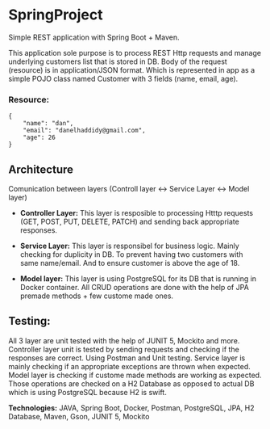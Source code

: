 # SpringProject

Simple REST application with Spring Boot + Maven. 

This application sole purpose is to process REST Http requests and manage underlying customers list that is stored in DB.
Body of the request (resource) is in application/JSON format. Which is represented in app as a simple POJO class named Customer with 3 fields (name, email, age).

### Resource:
```
{
    "name": "dan",
    "email": "danelhaddidy@gmail.com",
    "age": 26
}
```
## Architecture

Comunication between layers
(Controll layer <-> Service Layer <-> Model layer)

* **Controller Layer:** This layer is resposible to processing Htttp requests (GET, POST, PUT, DELETE, PATCH) and sending back appropriate responses.

* **Service Layer:** This layer is responsibel for business logic. Mainly checking for duplicity in DB. 
To prevent having two customers with same name/email. And to ensure customer is above the age of 18.  

* **Model layer:** This layer is using PostgreSQL for its DB that is running in Docker container.
All CRUD operations are done with the help of JPA premade methods + few custome made ones.

## Testing: 
All 3 layer are unit tested with the help of JUNIT 5, Mockito and more.
Controller layer unit is tested by sending requests and checking if the responses are correct. Using Postman and Unit testing.
Service layer is mainly checking if an appropriate exceptions are thrown when expected.
Model layer is checking if custome made methods are working as expected. Those operations are checked on a H2 Database as opposed to actual DB which is using PostgreSQL because H2 is swift.

**Technologies:** JAVA, Spring Boot, Docker, Postman, PostgreSQL, JPA, H2 Database, Maven, Gson, JUNIT 5, Mockito
